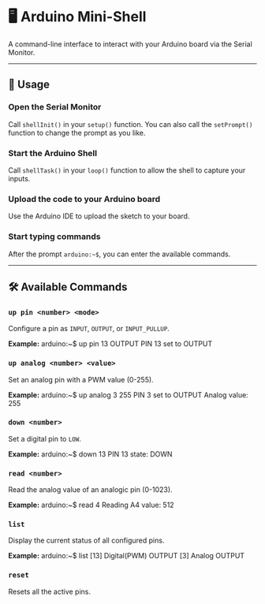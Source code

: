 # 🖥️ Arduino Mini-Shell

A command-line interface to interact with your Arduino board via the Serial Monitor.

---

## 🔧 Usage

### Open the Serial Monitor
Call `shellInit()` in your `setup()` function.
You can also call the `setPrompt()` function to change the prompt as you like.

### Start the Arduino Shell
Call `shellTask()` in your `loop()` function to allow the shell to capture your inputs.

### Upload the code to your Arduino board
Use the Arduino IDE to upload the sketch to your board.

### Start typing commands
After the prompt `arduino:~$`, you can enter the available commands.

---

## 🛠️ Available Commands

### `up pin <number> <mode>`
Configure a pin as `INPUT`, `OUTPUT`, or `INPUT_PULLUP`.

**Example:**
arduino:~$ up pin 13 OUTPUT
PIN 13 set to OUTPUT

### `up analog <number> <value>`
Set an analog pin with a PWM value (0-255).

**Example:**
arduino:~$ up analog 3 255
PIN 3 set to OUTPUT
Analog value: 255

### `down <number>`
Set a digital pin to `LOW`.

**Example:**
arduino:~$ down 13
PIN 13
state: DOWN

### `read <number>`
Read the analog value of an analogic pin (0-1023).

**Example:**
arduino:~$ read 4
Reading A4
value: 512

### `list`
Display the current status of all configured pins.

**Example:**
arduino:~$ list
[13] Digital(PWM) OUTPUT
[3] Analog OUTPUT

### `reset`
Resets all the active pins.
